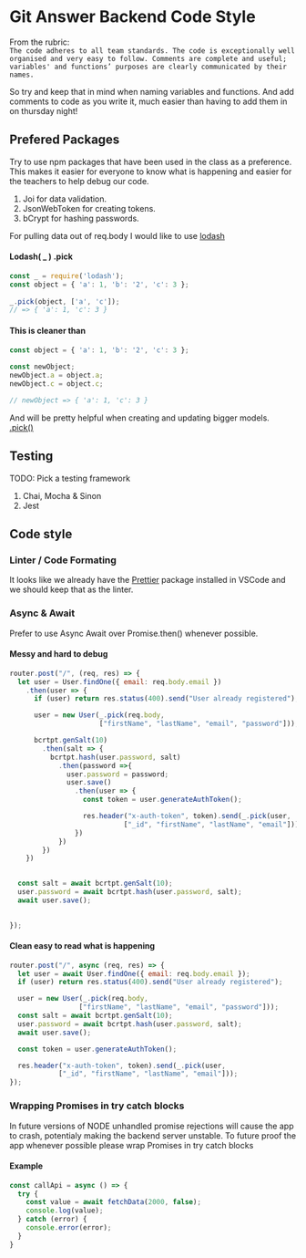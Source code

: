 # Git Answer Backend Code Style
From the rubric:  
`The code adheres to all team standards. The code is exceptionally well organised and very easy to follow. Comments are complete and useful; variables' and functions’ purposes are clearly communicated by their names.`

So try and keep that in mind when naming variables and functions. And add comments to code as you write it, much easier than having to add them in on thursday night!

## Prefered Packages
Try to use npm packages that have been used in the class as a preference. This makes it easier for everyone to know what is happening and easier for the teachers to help debug our code.

1. Joi for data validation.
2. JsonWebToken for creating tokens.
3. bCrypt for hashing passwords.

For pulling data out of req.body I would like to use [lodash](https://www.npmjs.com/package/lodash)  
#### Lodash( _ ) .pick

```javascript
const _ = require('lodash');
const object = { 'a': 1, 'b': '2', 'c': 3 };
 
_.pick(object, ['a', 'c']);
// => { 'a': 1, 'c': 3 }
```

#### This is cleaner than

```javascript
const object = { 'a': 1, 'b': '2', 'c': 3 };
 
const newObject;
newObject.a = object.a;
newObject.c = object.c;

// newObject => { 'a': 1, 'c': 3 }
```

And will be pretty helpful when creating and updating bigger models.  
[.pick()](https://lodash.com/docs/4.17.11#pick)

## Testing

TODO: Pick a testing framework
1. Chai, Mocha & Sinon
2. Jest

## Code style
### Linter / Code Formating
It looks like we already have the [Prettier](https://marketplace.visualstudio.com/items?itemName=esbenp.prettier-vscode) package installed in VSCode and we should keep that as the linter.
  
### Async & Await
Prefer to use Async Await over Promise.then() whenever possible.  

#### Messy and hard to debug
```javascript
router.post("/", (req, res) => {
  let user = User.findOne({ email: req.body.email })
    .then(user => {
      if (user) return res.status(400).send("User already registered");

      user = new User(_.pick(req.body,
                      ["firstName", "lastName", "email", "password"]));

      bcrtpt.genSalt(10)
        .then(salt => {
          bcrtpt.hash(user.password, salt)
            .then(password =>{
              user.password = password;
              user.save() 
                .then(user => {
                  const token = user.generateAuthToken();

                  res.header("x-auth-token", token).send(_.pick(user,
                            ["_id", "firstName", "lastName", "email"]));
                })
            })
        })
    })

  
  const salt = await bcrtpt.genSalt(10);
  user.password = await bcrtpt.hash(user.password, salt);
  await user.save();

  
});
```
#### Clean easy to read what is happening
```javascript
router.post("/", async (req, res) => {
  let user = await User.findOne({ email: req.body.email });
  if (user) return res.status(400).send("User already registered");

  user = new User(_.pick(req.body, 
                 ["firstName", "lastName", "email", "password"]));
  const salt = await bcrtpt.genSalt(10);
  user.password = await bcrtpt.hash(user.password, salt);
  await user.save();

  const token = user.generateAuthToken();

  res.header("x-auth-token", token).send(_.pick(user,
            ["_id", "firstName", "lastName", "email"]));
});
```

### Wrapping Promises in try catch blocks
In future versions of NODE unhandled promise rejections will cause the app to crash, potentialy making the backend server unstable. To future proof the app whenever possible please wrap Promises in try catch blocks

#### Example
```javascript
const callApi = async () => {
  try {
    const value = await fetchData(2000, false);
    console.log(value);
  } catch (error) {
    console.error(error);
  }
}
```